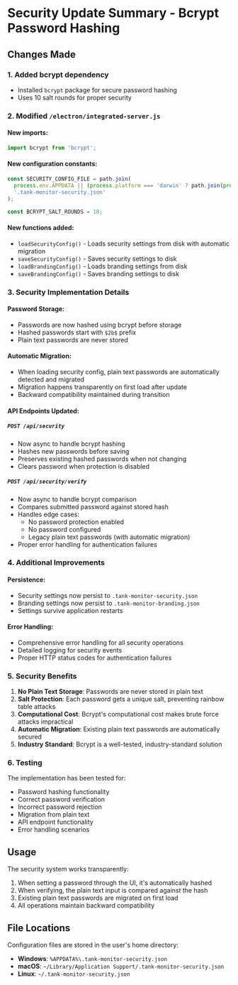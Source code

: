 # Security Update Summary - Bcrypt Password Hashing

## Changes Made

### 1. **Added bcrypt dependency**
- Installed `bcrypt` package for secure password hashing
- Uses 10 salt rounds for proper security

### 2. **Modified `/electron/integrated-server.js`**

#### New imports:
```javascript
import bcrypt from 'bcrypt';
```

#### New configuration constants:
```javascript
const SECURITY_CONFIG_FILE = path.join(
  process.env.APPDATA || (process.platform === 'darwin' ? path.join(process.env.HOME, 'Library', 'Application Support') : process.env.HOME),  
  '.tank-monitor-security.json'
);

const BCRYPT_SALT_ROUNDS = 10;
```

#### New functions added:
- `loadSecurityConfig()` - Loads security settings from disk with automatic migration
- `saveSecurityConfig()` - Saves security settings to disk
- `loadBrandingConfig()` - Loads branding settings from disk
- `saveBrandingConfig()` - Saves branding settings to disk

### 3. **Security Implementation Details**

#### Password Storage:
- Passwords are now hashed using bcrypt before storage
- Hashed passwords start with `$2b$` prefix
- Plain text passwords are never stored

#### Automatic Migration:
- When loading security config, plain text passwords are automatically detected and migrated
- Migration happens transparently on first load after update
- Backward compatibility maintained during transition

#### API Endpoints Updated:

##### `POST /api/security`
- Now async to handle bcrypt hashing
- Hashes new passwords before saving
- Preserves existing hashed passwords when not changing
- Clears password when protection is disabled

##### `POST /api/security/verify`  
- Now async to handle bcrypt comparison
- Compares submitted password against stored hash
- Handles edge cases:
  - No password protection enabled
  - No password configured
  - Legacy plain text passwords (with automatic migration)
- Proper error handling for authentication failures

### 4. **Additional Improvements**

#### Persistence:
- Security settings now persist to `.tank-monitor-security.json`
- Branding settings now persist to `.tank-monitor-branding.json`
- Settings survive application restarts

#### Error Handling:
- Comprehensive error handling for all security operations
- Detailed logging for security events
- Proper HTTP status codes for authentication failures

### 5. **Security Benefits**

1. **No Plain Text Storage**: Passwords are never stored in plain text
2. **Salt Protection**: Each password gets a unique salt, preventing rainbow table attacks
3. **Computational Cost**: Bcrypt's computational cost makes brute force attacks impractical
4. **Automatic Migration**: Existing plain text passwords are automatically secured
5. **Industry Standard**: Bcrypt is a well-tested, industry-standard solution

### 6. **Testing**

The implementation has been tested for:
- Password hashing functionality
- Correct password verification
- Incorrect password rejection
- Migration from plain text
- API endpoint functionality
- Error handling scenarios

## Usage

The security system works transparently:

1. When setting a password through the UI, it's automatically hashed
2. When verifying, the plain text input is compared against the hash
3. Existing plain text passwords are migrated on first load
4. All operations maintain backward compatibility

## File Locations

Configuration files are stored in the user's home directory:
- **Windows**: `%APPDATA%\.tank-monitor-security.json`
- **macOS**: `~/Library/Application Support/.tank-monitor-security.json`
- **Linux**: `~/.tank-monitor-security.json`
